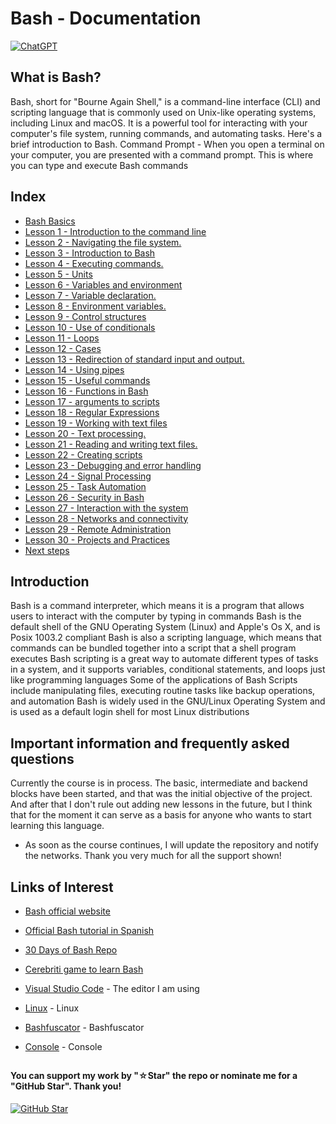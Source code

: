 # Bash - Documentation

[![ChatGPT](https://img.shields.io/badge/ChatGPT-GPT--4-7CF178?style=for-the-badge&logo=openai&logoColor=white&labelColor=101010)](https://platform.openai.com)

## What is Bash?

Bash, short for "Bourne Again Shell," is a command-line interface (CLI) and scripting language that is commonly used on Unix-like operating systems, including Linux and macOS. It is a powerful tool for interacting with your computer's file system, running commands, and automating tasks. Here's a brief introduction to Bash. Command Prompt - When you open a terminal on your computer, you are presented with a command prompt. This is where you can type and execute Bash commands

## Index

* [Bash Basics](https://youtu.be/Kp4Mvapo5kc)
* [Lesson 1 - Introduction to the command line](https://youtu.be/Kp4Mvapo5kc?t=850)
* [Lesson 2 - Navigating the file system.](https://youtu.be/Kp4Mvapo5kc?t=1518)
* [Lesson 3 - Introduction to Bash](https://youtu.be/Kp4Mvapo5kc?t=2938)
* [Lesson 4 - Executing commands.](https://youtu.be/Kp4Mvapo5kc?t=5665)
* [Lesson 5 - Units](https://youtu.be/Kp4Mvapo5kc?t=8643)
* [Lesson 6 - Variables and environment](https://youtu.be/Kp4Mvapo5kc?t=10872)
* [Lesson 7 - Variable declaration.](https://youtu.be/Kp4Mvapo5kc?t=14711)
* [Lesson 8 - Environment variables.](https://youtu.be/Kp4Mvapo5kc?t=16335)
* [Lesson 9 - Control structures](https://youtu.be/Kp4Mvapo5kc?t=18506)
* [Lesson 10 - Use of conditionals](https://youtu.be/Kp4Mvapo5kc?t=21442)
* [Lesson 11 - Loops](https://youtu.be/Kp4Mvapo5kc?t=23822)
* [Lesson 12 - Cases](https://youtu.be/Kp4Mvapo5kc?t=26619)
* [Lesson 13 - Redirection of standard input and output.](https://youtu.be/Kp4Mvapo5kc?t=29327)
* [Lesson 14 - Using pipes](https://youtu.be/Kp4Mvapo5kc?t=32030)
* [Lesson 15 - Useful commands](https://youtu.be/Kp4Mvapo5kc?t=34583)
* [Lesson 16 - Functions in Bash](https://youtu.be/TbcEqkabAWU?t=202)
* [Lesson 17 - arguments to scripts](https://youtu.be/TbcEqkabAWU?t=3239)
* [Lesson 18 - Regular Expressions](https://youtu.be/TbcEqkabAWU?t=4142)
* [Lesson 19 - Working with text files](https://youtu.be/TbcEqkabAWU?t=9145)
* [Lesson 20 - Text processing.](https://youtu.be/TbcEqkabAWU?t=10172)
* [Lesson 21 - Reading and writing text files.](https://youtu.be/TbcEqkabAWU?t=12721)
* [Lesson 22 - Creating scripts](https://youtu.be/TbcEqkabAWU?t=15524)
* [Lesson 23 - Debugging and error handling](https://youtu.be/TbcEqkabAWU?t=19762)
* [Lesson 24 - Signal Processing](https://youtu.be/TbcEqkabAWU?t=24010)
* [Lesson 25 - Task Automation](https://youtu.be/Kp4Mvapo5kc?t=850)
* [Lesson 26 - Security in Bash](https://youtu.be/Kp4Mvapo5kc?t=1518)
* [Lesson 27 - Interaction with the system](https://youtu.be/Kp4Mvapo5kc?t=2938)
* [Lesson 28 - Networks and connectivity](https://youtu.be/Kp4Mvapo5kc?t=5665)
* [Lesson 29 - Remote Administration](https://youtu.be/Kp4Mvapo5kc?t=8643)
* [Lesson 30 - Projects and Practices](https://youtu.be/Kp4Mvapo5kc?t=10872)
* [Next steps](https://youtu.be/Kp4Mvapo5kc?t=36390)

## Introduction

Bash is a command interpreter, which means it is a program that allows users to interact with the computer by typing in commands Bash is the default shell of the GNU Operating System (Linux) and Apple's Os X, and is Posix 1003.2 compliant Bash is also a scripting language, which means that commands can be bundled together into a script that a shell program executes Bash scripting is a great way to automate different types of tasks in a system, and it supports variables, conditional statements, and loops just like programming languages Some of the applications of Bash Scripts include manipulating files, executing routine tasks like backup operations, and automation Bash is widely used in the GNU/Linux Operating System and is used as a default login shell for most Linux distributions

## Important information and frequently asked questions

Currently the course is in process. The basic, intermediate and backend blocks have been started, and that was the initial objective of the project. And after that I don't rule out adding new lessons in the future, but I think that for the moment it can serve as a basis for anyone who wants to start learning this language.

* As soon as the course continues, I will update the repository and notify the networks.
Thank you very much for all the support shown!

## Links of Interest

* [Bash official website](https://www.gnu.org/savannah-checkouts/gnu/bash/manual/bash.html)

* [Official Bash tutorial in Spanish](https://www.gnu.org/software/bash/manual/bash.html)

* [30 Days of Bash Repo](https://github.com/Bash-it/bash-it)

* [Cerebriti game to learn Bash](https://www.cerebriti.com/juegos-de-tecnologia/bash-scripting-(links))

* [Visual Studio Code](https://code.visualstudio.com/) - The editor I am using

* [Linux](https://www.linux.org/) - Linux

* [Bashfuscator](https://www.hackplayers.com/2023/07/bashfuscator-un-framework-modular-.html) - Bashfuscator

* [Console](https://help.ubuntu.com/kubuntu/desktopguide/es/terminals.html) - Console

##

#### You can support my work by "☆Star" the repo or nominate me for a "GitHub Star". Thank you!

[![GitHub Star](https://img.shields.io/badge/GitHub-Nominar_a_star-yellow?style=for-the-badge&logo=github&logoColor=white&labelColor=101010)](https://stars.github.com/nominate/)
